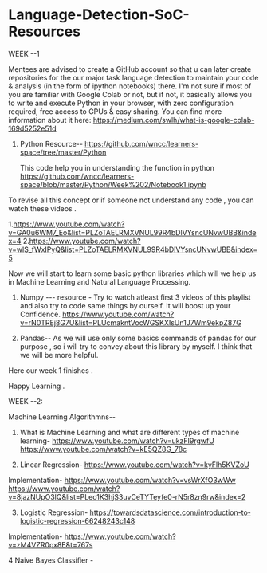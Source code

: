 # Language-Detection-SoC-Resources


WEEK --1

Mentees  are advised to create a GitHub account so that u can later create repositories for the our major task language detection to maintain your code & analysis (in the form of ipython notebooks) there.
I'm not sure if most of you are familiar with Google Colab or not, but if not, it basically allows you to write and execute Python in your browser, with zero configuration required, free access to GPUs & easy sharing. You can find more information about it here: 
https://medium.com/swlh/what-is-google-colab-169d5252e51d






1. Python Resource--
   https://github.com/wncc/learners-space/tree/master/Python
   
   This code help you in understanding  the function in python 
   https://github.com/wncc/learners-space/blob/master/Python/Week%202/Notebook1.ipynb
   
   
   
  To revise all this concept or if someone not understand any code , you can watch these videos .
  
  1.https://www.youtube.com/watch?v=GA0u6WM7_Eo&list=PLZoTAELRMXVNUL99R4bDlVYsncUNvwUBB&index=4
  2.https://www.youtube.com/watch?v=wlS_fWxIPyQ&list=PLZoTAELRMXVNUL99R4bDlVYsncUNvwUBB&index=5
  
  
  
  
  
  
  Now we will start to learn some basic python libraries which will we help us in  Machine Learning and Natural Language Processing.
  
  1. Numpy ---
    resource - Try to watch atleast first 3 videos of this playlist  and also try to code same things by ourself. It will boost up your Confidence.
    https://www.youtube.com/watch?v=rN0TREj8G7U&list=PLUcmakntVocWGSKXIsUn1J7Wm9ekpZ87G
    
    
  2. Pandas--
     As we will use only some basics commands of pandas for our purpose , so i will try to convey about this library by myself. I think that we will be more helpful.
     
     
Here our week 1 finishes . 

Happy Learning .



WEEK --2:

  Machine Learning Algorithmns--
  
  1. What is Machine Learning and what are different types of machine learning-
   https://www.youtube.com/watch?v=ukzFI9rgwfU
   https://www.youtube.com/watch?v=kE5QZ8G_78c
   
 2. Linear Regression-
  https://www.youtube.com/watch?v=kyFlh5KVZoU
   
   Implementation-
   https://www.youtube.com/watch?v=vsWrXfO3wWw
   https://www.youtube.com/watch?v=8jazNUpO3lQ&list=PLeo1K3hjS3uvCeTYTeyfe0-rN5r8zn9rw&index=2
   
 3. Logistic Regression-
  https://towardsdatascience.com/introduction-to-logistic-regression-66248243c148
  
  Implementation-
  https://www.youtube.com/watch?v=zM4VZR0px8E&t=767s
  
4 Naive Bayes Classifier -
  
   
  
  
